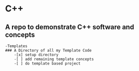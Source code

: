 #  C++ <br/>
## A repo to demonstrate C++ software and concepts
	-Templates
	### A Directory of all my Template Code
		-[x] setup directory
		-[ ] add remaining template concepts
		-[ ] do template based project
